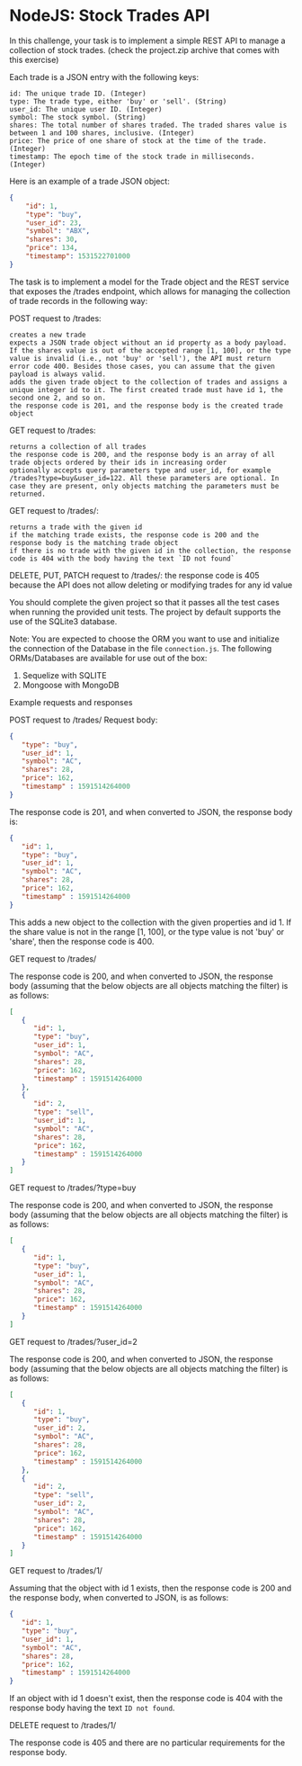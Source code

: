 # NodeJS: Stock Trades API

In this challenge, your task is to implement a simple REST API to manage a collection of stock trades. (check the project.zip archive that comes with this exercise)

Each trade is a JSON entry with the following keys:

    id: The unique trade ID. (Integer)
    type: The trade type, either 'buy' or 'sell'. (String)
    user_id: The unique user ID. (Integer)
    symbol: The stock symbol. (String)
    shares: The total number of shares traded. The traded shares value is between 1 and 100 shares, inclusive. (Integer)
    price: The price of one share of stock at the time of the trade. (Integer)
    timestamp: The epoch time of the stock trade in milliseconds. (Integer)

Here is an example of a trade JSON object:
```JSON
{
    "id": 1,
    "type": "buy",
    "user_id": 23,
    "symbol": "ABX",
    "shares": 30,
    "price": 134,
    "timestamp": 1531522701000
}
```

The task is to implement a model for the Trade object and the REST service that exposes the /trades endpoint, which allows for managing the collection of trade records in the following way:

POST request to /trades:

    creates a new trade
    expects a JSON trade object without an id property as a body payload. If the shares value is out of the accepted range [1, 100], or the type value is invalid (i.e., not 'buy' or 'sell'), the API must return error code 400. Besides those cases, you can assume that the given payload is always valid.
    adds the given trade object to the collection of trades and assigns a unique integer id to it. The first created trade must have id 1, the second one 2, and so on.
    the response code is 201, and the response body is the created trade object

GET request to /trades:

    returns a collection of all trades
    the response code is 200, and the response body is an array of all trade objects ordered by their ids in increasing order
    optionally accepts query parameters type and user_id, for example /trades?type=buy&user_id=122. All these parameters are optional. In case they are present, only objects matching the parameters must be returned.

GET request to /trades/<id>:

    returns a trade with the given id
    if the matching trade exists, the response code is 200 and the response body is the matching trade object
    if there is no trade with the given id in the collection, the response code is 404 with the body having the text `ID not found`
DELETE, PUT, PATCH request to /trades/<id>:
    the response code is 405 because the API does not allow deleting or modifying trades for any id value

You should complete the given project so that it passes all the test cases when running the provided unit tests. The project by default supports the use of the SQLite3 database.

Note: You are expected to choose the ORM you want to use and initialize the connection of the Database in the file `connection.js`. The following ORMs/Databases are available for use out of the box:

1. Sequelize with SQLITE
2. Mongoose with MongoDB

Example requests and responses

POST request to /trades/
Request body:
```JSON
{
   "type": "buy",
   "user_id": 1,
   "symbol": "AC",
   "shares": 28,
   "price": 162,
   "timestamp" : 1591514264000
}
```

The response code is 201, and when converted to JSON, the response body is:
```JSON
{
   "id": 1,
   "type": "buy",
   "user_id": 1,
   "symbol": "AC",
   "shares": 28,
   "price": 162,
   "timestamp" : 1591514264000
}
```

This adds a new object to the collection with the given properties and id 1. If the share value is not in the range [1, 100], or the type value is not 'buy' or 'share', then the response code is 400.

GET request to /trades/

The response code is 200, and when converted to JSON, the response body (assuming that the below objects are all objects matching the filter) is as follows:
```JSON
[
   {
      "id": 1,
      "type": "buy",
      "user_id": 1,
      "symbol": "AC",
      "shares": 28,
      "price": 162,
      "timestamp" : 1591514264000
   },
   {
      "id": 2,
      "type": "sell",
      "user_id": 1,
      "symbol": "AC",
      "shares": 28,
      "price": 162,
      "timestamp" : 1591514264000
   }
]
```

GET request to /trades/?type=buy

The response code is 200, and when converted to JSON, the response body (assuming that the below objects are all objects matching the filter) is as follows:
```JSON
[
   {
      "id": 1,
      "type": "buy",
      "user_id": 1,
      "symbol": "AC",
      "shares": 28,
      "price": 162,
      "timestamp" : 1591514264000
   }
]
```

GET request to /trades/?user_id=2

The response code is 200, and when converted to JSON, the response body (assuming that the below objects are all objects matching the filter) is as follows:
```JSON
[
   {
      "id": 1,
      "type": "buy",
      "user_id": 2,
      "symbol": "AC",
      "shares": 28,
      "price": 162,
      "timestamp" : 1591514264000
   },
   {
      "id": 2,
      "type": "sell",
      "user_id": 2,
      "symbol": "AC",
      "shares": 28,
      "price": 162,
      "timestamp" : 1591514264000
   }
]
```

GET request to /trades/1/

Assuming that the object with id 1 exists, then the response code is 200 and the response body, when converted to JSON, is as follows:
```JSON
{
   "id": 1,
   "type": "buy",
   "user_id": 1,
   "symbol": "AC",
   "shares": 28,
   "price": 162,
   "timestamp" : 1591514264000
}
```

If an object with id 1 doesn't exist, then the response code is 404 with the response body having the text `ID not found`.

DELETE request to /trades/1/

The response code is 405 and there are no particular requirements for the response body.

